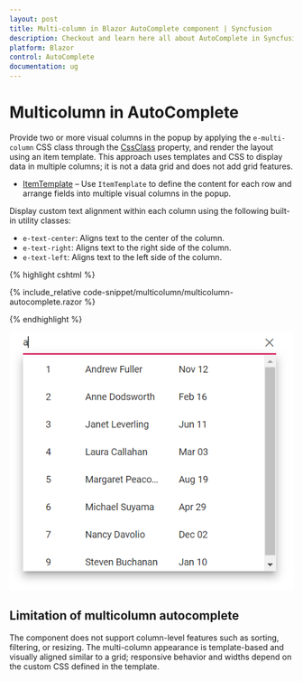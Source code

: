 ```yaml
---
layout: post
title: Multi-column in Blazor AutoComplete component | Syncfusion
description: Checkout and learn here all about AutoComplete in Syncfusion Blazor AutoComplete component and more.
platform: Blazor
control: AutoComplete
documentation: ug
---
```


# Multicolumn in AutoComplete

Provide two or more visual columns in the popup by applying the `e-multi-column` CSS class through the [CssClass](https://help.syncfusion.com/cr/blazor/Syncfusion.Blazor.DropDowns.SfAutoComplete-1.html#Syncfusion_Blazor_DropDowns_SfAutoComplete_1_CssClass) property, and render the layout using an item template. This approach uses templates and CSS to display data in multiple columns; it is not a data grid and does not add grid features.

* [ItemTemplate](https://blazor.syncfusion.com/documentation/autocomplete/templates#item-template) – Use `ItemTemplate` to define the content for each row and arrange fields into multiple visual columns in the popup.

Display custom text alignment within each column using the following built-in utility classes:

* `e-text-center`: Aligns text to the center of the column.
* `e-text-right`: Aligns text to the right side of the column.
* `e-text-left`: Aligns text to the left side of the column.

{% highlight cshtml %}

{% include_relative code-snippet/multicolumn/multicolumn-autocomplete.razor %}

{% endhighlight %}

![Blazor AutoComplete popup with multiple columns using ItemTemplate](./images/multicolumn/blazor_autocomplete_multicolumn.png)

## Limitation of multicolumn autocomplete

The component does not support column-level features such as sorting, filtering, or resizing. The multi-column appearance is template-based and visually aligned similar to a grid; responsive behavior and widths depend on the custom CSS defined in the template.